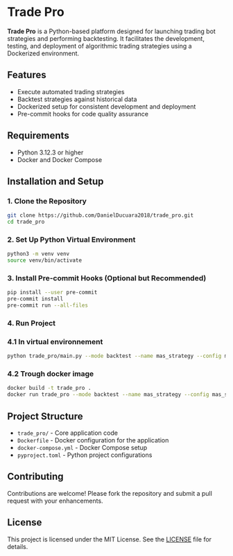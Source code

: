 # Trade Pro

**Trade Pro** is a Python-based platform designed for launching trading bot strategies and performing backtesting. It facilitates the development, testing, and deployment of algorithmic trading strategies using a Dockerized environment.

## Features

- Execute automated trading strategies
- Backtest strategies against historical data
- Dockerized setup for consistent development and deployment
- Pre-commit hooks for code quality assurance

## Requirements

- Python 3.12.3 or higher
- Docker and Docker Compose

## Installation and Setup

### 1. Clone the Repository

```bash
git clone https://github.com/DanielDucuara2018/trade_pro.git
cd trade_pro
```

### 2. Set Up Python Virtual Environment

```bash
python3 -m venv venv
source venv/bin/activate
```

### 3. Install Pre-commit Hooks (Optional but Recommended)

```bash
pip install --user pre-commit
pre-commit install
pre-commit run --all-files
```

### 4. Run Project

### 4.1 In virtual environnement

```bash
python trade_pro/main.py --mode backtest --name mas_strategy --config mas_strategy_btcusdt
```

### 4.2 Trough docker image

```bash
docker build -t trade_pro .
docker run trade_pro --mode backtest --name mas_strategy --config mas_strategy_btcusdt
```

## Project Structure

- `trade_pro/` - Core application code
- `Dockerfile` - Docker configuration for the application
- `docker-compose.yml` - Docker Compose setup
- `pyproject.toml` - Python project configurations

## Contributing

Contributions are welcome! Please fork the repository and submit a pull request with your enhancements.

## License

This project is licensed under the MIT License. See the [LICENSE](LICENSE) file for details.
